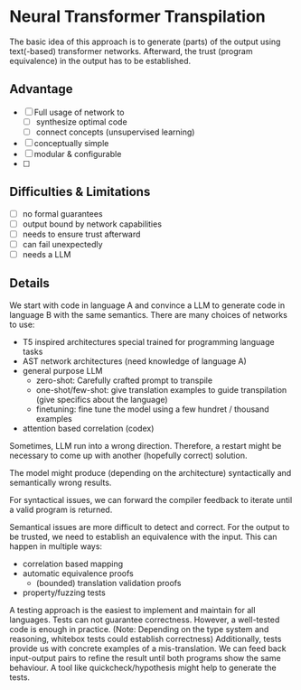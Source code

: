 # Neural Transformer Transpilation

The  basic idea of this approach is to generate (parts) of the output using text(-based) transformer networks.
Afterward, the trust (program equivalence) in the output has to be established.


## Advantage
- [ ] Full usage of network to 
    - [ ] synthesize optimal code
    - [ ] connect concepts (unsupervised learning)
- [ ] conceptually simple
- [ ] modular & configurable
- [ ]  

## Difficulties & Limitations
- [ ] no formal guarantees
- [ ] output bound by network capabilities
- [ ] needs to ensure trust afterward
- [ ] can fail unexpectedly
- [ ] needs a LLM

## Details

We start with code in language A and convince a LLM to generate code in language B with the same semantics.
There are many choices of networks to use:
* T5 inspired architectures special trained for programming language tasks
* AST network architectures (need knowledge of language A)
* general purpose LLM
    * zero-shot: Carefully crafted prompt to transpile
    * one-shot/few-shot: give translation examples to guide transpilation (give specifics about the language)
    * finetuning: fine tune the model using a few hundret / thousand examples
* attention based correlation (codex)

Sometimes, LLM run into a wrong direction. Therefore, a restart might be necessary to come up with another (hopefully correct) solution.

The model might produce (depending on the architecture) syntactically and semantically wrong results.

For syntactical issues, we can forward the compiler feedback to iterate until a valid program is returned.

Semantical issues are more difficult to detect and correct.
For the output to be trusted, we need to establish an equivalence with the input.
This can happen in multiple ways:
* correlation based mapping
* automatic equivalence proofs
    * (bounded) translation validation proofs
* property/fuzzing tests

A testing approach is the easiest to implement and maintain for all languages.
Tests can not guarantee correctness. However, a well-tested code is enough in practice. (Note: Depending on the type system and reasoning, whitebox tests could establish correctness)
Additionally, tests provide us with concrete examples of a mis-translation.
We can feed back input-output pairs to refine the result until both programs show the same behaviour.
A tool like quickcheck/hypothesis might help to generate the tests.
